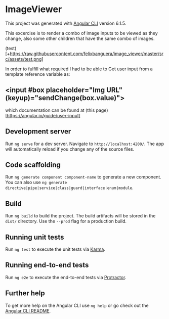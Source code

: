 # ImageViewer

This project was generated with [Angular CLI](https://github.com/angular/angular-cli) version 6.1.5.

This excercise is to render a combo of image inputs to be viewed
  as they change, also some other children that have the same combo of images.

(test)[+https://raw.githubusercontent.com/felixbanguera/image_viewer/master/src/assets/test.png]

In order to fulfill what required I had to be able to Get user input from a template reference variable as:

## <input #box placeholder="Img URL" (keyup)="sendChange(box.value)">

which documentation can be found at (this page)[https://angular.io/guide/user-input]

## Development server

Run `ng serve` for a dev server. Navigate to `http://localhost:4200/`. The app will automatically reload if you change any of the source files.

## Code scaffolding

Run `ng generate component component-name` to generate a new component. You can also use `ng generate directive|pipe|service|class|guard|interface|enum|module`.

## Build

Run `ng build` to build the project. The build artifacts will be stored in the `dist/` directory. Use the `--prod` flag for a production build.

## Running unit tests

Run `ng test` to execute the unit tests via [Karma](https://karma-runner.github.io).

## Running end-to-end tests

Run `ng e2e` to execute the end-to-end tests via [Protractor](http://www.protractortest.org/).

## Further help

To get more help on the Angular CLI use `ng help` or go check out the [Angular CLI README](https://github.com/angular/angular-cli/blob/master/README.md).
